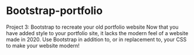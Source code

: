 # Bootstrap-portfolio
Project 3: Bootstrap to recreate your old portfolio website Now that you have added style to your portfolio site, it lacks the modern feel of a website made in 2020.  Use Bootstrap in addition to, or in replacement to, your CSS to make your website modern!
